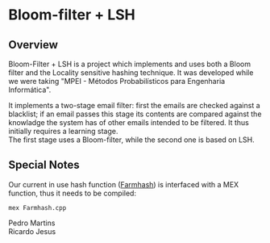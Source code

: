 Bloom-filter + LSH
========================

Overview
--------

Bloom-Filter + LSH is a project which implements and uses both a Bloom filter and the Locality sensitive hashing technique. It was developed while we were taking "MPEI - Métodos Probabilísticos para Engenharia Informática".

It implements a two-stage email filter: first the emails are checked against a blacklist; if an email passes this stage its contents are compared against the knowladge the system has of other emails intended to be filtered. It thus initially requires a learning stage.  
The first stage uses a Bloom-filter, while the second one is based on LSH.

Special Notes
-------------

Our current in use hash function ([Farmhash](https://github.com/google/farmhash)) is interfaced with a MEX function, thus it needs to be compiled:

```mex Farmhash.cpp```

Pedro Martins  
Ricardo Jesus

